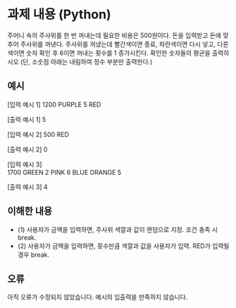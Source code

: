 # 과제 내용 (Python)
주머니 속의 주사위를 한 번 꺼내는데 필요한 비용은 500원이다.
돈을 입력받고 돈에 맞추어 주사위를 꺼낸다.
주사위를 꺼냈는데 빨간색이면 종료, 파란색이면 다시 넣고, 다른 색이면 숫자 확인 후 6이면 꺼내는 횟수를 1 증가시킨다.
확인한 숫자들의 평균을 출력하시오 (단, 소숫점 아래는 내림하여 정수 부분만 출력한다.) 


## 예시
[입력 예시 1]
1200
PURPLE
5
RED

[출력 예시 1]
5


[입력 예시 2]
500	
RED

[출력 예시 2]
0


[입력 예시 3]	
1700
GREEN
2
PINK
6
BLUE
ORANGE
5

[출력 예시 3]
4



## 이해한 내용
* (1) 사용자가 금액을 입력하면, 주사위 색깔과 값이 랜덤으로 지정. 조건 충족 시 break.
* (2) 사용자가 금액을 입력하면, 횟수만큼 색깔과 값을 사용자가 입력. RED가 입력될 경우 break.


## 오류
아직 오류가 수정되지 않았습니다. 예시의 입출력을 만족하지 않습니다.
